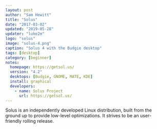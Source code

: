 ```yaml
---
layout: post
author: "Sam Hewitt"
title: "Solus"
date: "2017-03-02"
updated: "2019-05-28"
updater: "luke2m"
logo: "solus"
image: "solus-4.png"
caption: "Solus 4 with the Budgie desktop"
tags: [desktop]
category: [beginner]
notes:
  homepage: https://getsol.us/
  version: "4.2"
  desktops: [Budgie, GNOME, MATE, KDE]
  install: graphical
  developers:
    - name: Solus Project
      url: https://getsol.us/
---
```


Solus is an independently developed Linux distribution, built from the ground up to provide low-level optimizations. It strives to be an user-friendly rolling release.
